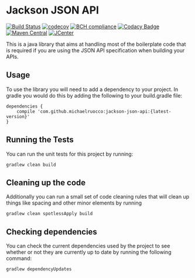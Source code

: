 # Jackson JSON API

[![Build Status](https://travis-ci.org/michaelruocco/jackson-json-api.svg?branch=master)](https://travis-ci.org/michaelruocco/jackson-json-api)
[![codecov](https://codecov.io/gh/michaelruocco/jackson-json-api/branch/master/graph/badge.svg)](https://codecov.io/gh/michaelruocco/jackson-json-api)
[![BCH compliance](https://bettercodehub.com/edge/badge/michaelruocco/jackson-json-api?branch=master)](https://bettercodehub.com/)
[![Codacy Badge](https://app.codacy.com/project/badge/Grade/082023bfbd484b058a24eca04b215572)](https://www.codacy.com/manual/michaelruocco/jackson-json-api?utm_source=github.com&amp;utm_medium=referral&amp;utm_content=michaelruocco/jackson-json-api&amp;utm_campaign=Badge_Grade)
[![Maven Central](https://maven-badges.herokuapp.com/maven-central/com.github.michaelruocco/jackson-json-api/badge.svg)](https://maven-badges.herokuapp.com/maven-central/com.github.michaelruocco/jackson-json-api)
[![JCenter](https://api.bintray.com/packages/michaelruocco/maven/jackson-json-api/images/download.svg) ](https://bintray.com/michaelruocco/maven/jackson-json-api/_latestVersion)

This is a java library that aims at handling most of the boilerplate code
that is required if you are using the JSON API specification when building
your APIs.

## Usage

To use the library you will need to add a dependency to your project. In
gradle you would do this by adding the following to your build.gradle file:

```
dependencies {
    compile 'com.github.michaelruocco:jackson-json-api:{latest-version}'
}
```

## Running the Tests

You can run the unit tests for this project by running:

```
gradlew clean build
```

## Cleaning up the code

Additionally you can run a small set of code cleaning rules that will clean
up things like spacing and other minor elements by running

```
gradlew clean spotlessApply build
```

## Checking dependencies

You can check the current dependencies used by the project to see whether
or not they are currently up to date by running the following command:

```
gradlew dependencyUpdates
```